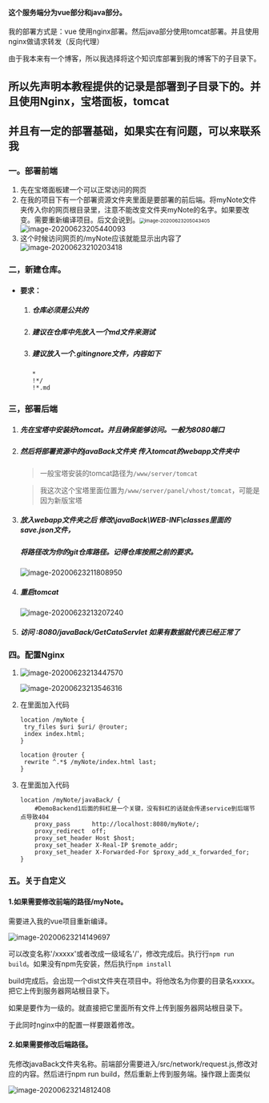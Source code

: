 

#### 这个服务端分为vue部分和java部分。

我的部署方式是：vue 使用nginx部署。然后java部分使用tomcat部署。并且使用nginx做请求转发（反向代理）

由于我本来有一个博客，所以我选择将这个知识库部署到我的博客下的子目录下。

## 所以先声明本教程提供的记录是部署到子目录下的。并且使用Nginx，宝塔面板，tomcat

## 并且有一定的部署基础，如果实在有问题，可以来联系我

### 一。部署前端

1. 先在宝塔面板建一个可以正常访问的网页
2. 在我的项目下有一个部署资源文件夹里面是要部署的前后端。将myNote文件夹传入你的网页根目录里，注意不能改变文件夹myNote的名字。如果要改变。需要重新编译项目。后文会说到。<img src="http://tuchuang.hanbaoaaa.xyz/image-20200623205043405.png" alt="image-20200623205043405" style="zoom:67%;" />![image-20200623205440093](http://tuchuang.hanbaoaaa.xyz/image-20200623205440093.png)
3. 这个时候访问网页的/myNote应该就能显示出内容了![image-20200623210203418](http://tuchuang.hanbaoaaa.xyz/image-20200623210203418.png)

### 二，新建仓库。

- #### 要求：

  1. ##### 仓库必须是公共的

  2. ##### 建议在仓库中先放入一个md文件来测试

  3. ##### 建议放入一个.gitingnore文件，内容如下

     ```
     *
     !*/
     !*.md
     ```

### 三，部署后端

1. ##### 先在宝塔中安装好tomcat。并且确保能够访问。一般为8080端口

2. ##### 然后将部署资源中的javaBack文件夹 传入tomcat的webapp文件夹中

   > 一般宝塔安装的tomcat路径为`/www/server/tomcat`

   > 我这次这个宝塔里面位置为`/www/server/panel/vhost/tomcat`，可能是因为新版宝塔

3. ##### 放入webapp文件夹之后 修改\javaBack\WEB-INF\classes里面的save.json文件，

   ##### 将路径改为你的git仓库路径。记得仓库按照之前的要求。

   ![image-20200623211808950](http://tuchuang.hanbaoaaa.xyz/image-20200623211808950.png)

4. ##### 重启tomcat

   ![image-20200623213207240](http://tuchuang.hanbaoaaa.xyz/image-20200623213207240.png)

5. #####  访问  :8080/javaBack/GetCataServlet 如果有数据就代表已经正常了

### 四。配置Nginx

1. ![image-20200623213447570](http://tuchuang.hanbaoaaa.xyz/image-20200623213447570.png)

   ![image-20200623213546316](http://tuchuang.hanbaoaaa.xyz/image-20200623213546316.png)

2. 在里面加入代码

   ```
   location /myNote {
   	try_files $uri $uri/ @router;
   	index index.html;
   }
   
   location @router {
   	rewrite ^.*$ /myNote/index.html last;
   }
   ```

3. 在里面加入代码

   ```
   location /myNote/javaBack/ {
       #DemoBackend1后面的斜杠是一个关键，没有斜杠的话就会传递service到后端节点导致404
       proxy_pass      http://localhost:8080/myNote/;
       proxy_redirect  off;
       proxy_set_header Host $host;
       proxy_set_header X-Real-IP $remote_addr;
       proxy_set_header X-Forwarded-For $proxy_add_x_forwarded_for;
   }
   ```

### 五。关于自定义

#### 1.如果需要修改前端的路径/myNote。

需要进入我的vue项目重新编译。

![image-20200623214149697](http://tuchuang.hanbaoaaa.xyz/image-20200623214149697.png)

可以改变名称'/xxxxx'或者改成一级域名'/'，修改完成后。执行行`npm run build`。如果没有npm先安装，然后执行`npm install`

build完成后。会出现一个dist文件夹在项目中。将他改名为你要的目录名xxxxx。把它上传到服务器网站根目录下。

如果是要作为一级的。就直接把它里面所有文件上传到服务器网站根目录下。

于此同时nginx中的配置一样要跟着修改。

#### 2.如果需要修改后端路径。

先修改javaBack文件夹名称。前端部分需要进入/src/network/request.js,修改对应的内容。然后进行npm run build，然后重新上传到服务端。操作跟上面类似

![image-20200623214812408](http://tuchuang.hanbaoaaa.xyz/image-20200623214812408.png)









